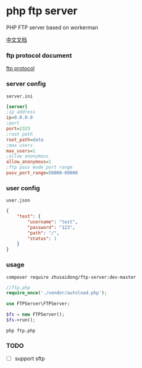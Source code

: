 # php ftp server

PHP FTP server based on workerman

[中文文档](README-zh.md)

### ftp protocol document

[ftp protocol](http://cr.yp.to/ftp.html)

### server config

`server.ini`


```ini
[server]
;ip address
ip=0.0.0.0
;port
port=2323
;root path
root_path=data
;max users
max_users=1
;allow anonymous
allow_anonymous=1
;ftp pasv mode port range
pasv_port_range=50000-60000
```

### user config

`user.json`

```json
{
	"test": {
		"username": "test",
		"password": "123",
		"path": "/",
		"status": 1
	}
}
```

### usage

```
composer require zhusaidong/ftp-server:dev-master
```

```php
//ftp.php
require_once('./vendor/autoload.php');

use FTPServer\FTPServer;

$fs = new FTPServer();
$fs->run();
```

```
php ftp.php
```

### TODO

- [ ] support sftp
